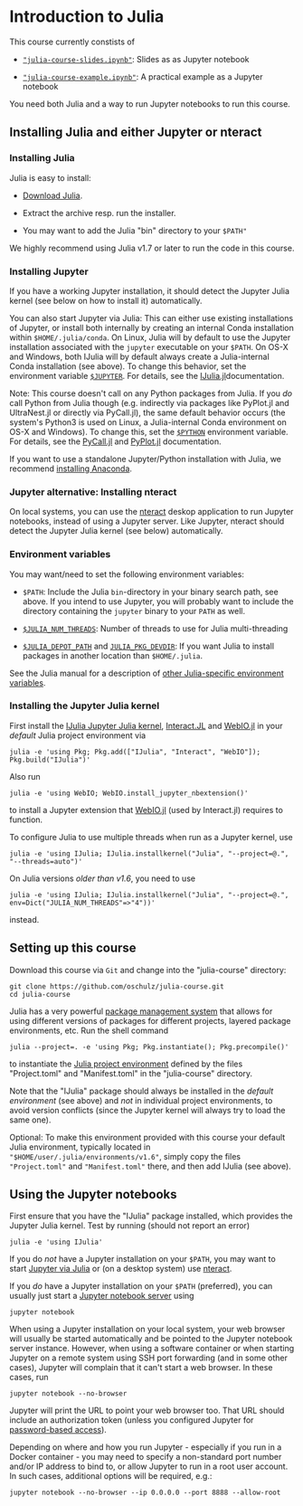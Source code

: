 # Introduction to Julia

This course currently constists of

* [`"julia-course-slides.ipynb"`](julia-course-slides.ipynb): Slides as as Jupyter notebook

* [`"julia-course-example.ipynb"`](julia-course-example.ipynb): A practical example as a Jupyter notebook

You need both Julia and a way to run Jupyter notebooks to run this course.


## Installing Julia and either Jupyter or nteract

### Installing Julia

Julia is easy to install:

* [Download Julia](https://julialang.org/downloads/).

* Extract the archive resp. run the installer.

* You may want to add the Julia "bin" directory to your `$PATH"`

We highly recommend using Julia v1.7 or later to run the code in this course.


### Installing Jupyter

If you have a working Jupyter installation, it should detect the Jupyter Julia kernel (see below on how to install it) automatically.

You can also start Jupyter via Julia: This can either use existing installations of Jupyter, or install both internally by creating an internal Conda installation within `$HOME/.julia/conda`. On Linux, Julia will by default to use the Jupyter installation associated with the `jupyter` executable on your `$PATH`. On OS-X and Windows, both IJulia will by default always create a Julia-internal Conda installation (see above). To change this behavior, set the environment variable [`$JUPYTER`](https://github.com/JuliaLang/IJulia.jl#installation). For details, see the [IJulia.jl](https://github.com/JuliaLang/IJulia.jl#installation)documentation.

Note: This course doesn't call on any Python packages from Julia. If you *do* call Python from Julia though (e.g. indirectly via packages like PyPlot.jl and UltraNest.jl or directly via PyCall.jl), the same default behavior occurs (the system's Python3 is used on Linux, a Julia-internal Conda environment on OS-X and Windows). To change this, set the [`$PYTHON`](https://github.com/JuliaPy/PyCall.jl#specifying-the-python-version) environment variable. For details, see the [PyCall.jl](https://github.com/JuliaPy/PyCall.jl#specifying-the-python-version) and [PyPlot.jl](https://github.com/JuliaPy/PyPlot.jl) documentation.

If you want to use a standalone Jupyter/Python installation with Julia, we recommend [installing Anaconda](https://www.anaconda.com/distribution/).


### Jupyter alternative: Installing nteract

On local systems, you can use the [nteract](https://nteract.io/) deskop application to run Jupyter notebooks, instead of using a Jupyter server. Like Jupyter, nteract should detect the Jupyter Julia kernel (see below) automatically.


### Environment variables

You may want/need to set the following environment variables:

* `$PATH`: Include the Julia `bin`-directory in your binary search path, see above.
If you intend to use Jupyter, you will probably want to include the directory containing the `jupyter` binary to your `PATH` as well.

* [`$JULIA_NUM_THREADS`](https://docs.julialang.org/en/v1/manual/environment-variables/#JULIA_NUM_THREADS-1): Number of threads to use for Julia multi-threading

* [`$JULIA_DEPOT_PATH`](https://julialang.github.io/Pkg.jl/v1/glossary/) and [`JULIA_PKG_DEVDIR`](https://julialang.github.io/Pkg.jl/v1/managing-packages/#Developing-packages-1): If you want Julia to install packages in another location than `$HOME/.julia`.

See the Julia manual for a description of [other Julia-specific environment variables](https://docs.julialang.org/en/v1/manual/environment-variables/).


### Installing the Jupyter Julia kernel

First install the [IJulia Jupyter Julia kernel](https://github.com/JuliaLang/IJulia.jl), [Interact.JL](https://github.com/JuliaGizmos/Interact.jl) and [WebIO.jl](https://github.com/JuliaGizmos/WebIO.jl) in your *default* Julia project environment via

```shell
julia -e 'using Pkg; Pkg.add(["IJulia", "Interact", "WebIO"]); Pkg.build("IJulia")'
```

Also run

```shell
julia -e 'using WebIO; WebIO.install_jupyter_nbextension()'
```

to install a Jupyter extension that [WebIO.jl](https://github.com/JuliaGizmos/WebIO.jl) (used by Interact.jl) requires to function.

To configure Julia to use multiple threads when run as a Jupyter kernel, use

```shell
julia -e 'using IJulia; IJulia.installkernel("Julia", "--project=@.", "--threads=auto")'
```

On Julia versions *older than v1.6*, you need to use

```shell
julia -e 'using IJulia; IJulia.installkernel("Julia", "--project=@.", env=Dict("JULIA_NUM_THREADS"=>"4"))'
```

instead.


## Setting up this course

Download this course via `Git` and change into the "julia-course" directory:

```shell
git clone https://github.com/oschulz/julia-course.git
cd julia-course
```

Julia has a very powerful [package management system](https://julialang.github.io/Pkg.jl/v1/) that allows for using different versions of packages for different projects, layered package environments, etc. Run the shell command

```shell
julia --project=. -e 'using Pkg; Pkg.instantiate(); Pkg.precompile()'
```

to instantiate the [Julia project environment](https://docs.julialang.org/en/v1/manual/code-loading/#Project-environments-1) defined by the files "Project.toml" and "Manifest.toml" in the "julia-course" directory.

Note that the "IJulia" package should always be installed in the *default environment* (see above) and *not* in individual project environments, to avoid version conflicts (since the Jupyter kernel will always try to load the same one).

Optional: To make this environment provided with this course your default Julia environment, typically located in `"$HOME/user/.julia/environments/v1.6"`,
simply copy the files `"Project.toml"` and `"Manifest.toml"` there, and then add IJulia (see above).


## Using the Jupyter notebooks

First ensure that you have the "IJulia" package installed, which provides the Jupyter Julia kernel. Test by running (should not report an error)

```shell
julia -e 'using IJulia'
```

If you do *not* have a Jupyter installation on your `$PATH`, you may want to start [Jupyter via Julia](https://julialang.github.io/IJulia.jl/stable/manual/running/) or (on a desktop system) use [nteract](https://nteract.io/).

If you *do* have a Jupyter installation on your `$PATH` (preferred), you can usually just start a [Jupyter notebook server](https://jupyter-notebook.readthedocs.io/en/stable/) using

```shell
jupyter notebook
```

When using a Jupyter installation on your local system, your web browser will usually be started automatically and be pointed to the Jupyter notebook server instance. However, when using a software container or when starting Jupyter on a remote system using SSH port forwarding (and in some other cases), Jupyter will complain that it can't start a web browser. In these cases, run

```shell
jupyter notebook --no-browser
```

Jupyter will print the URL to point your web browser too. That URL should include an authorization token (unless you configured Jupyter for [password-based access](https://jupyter-notebook.readthedocs.io/en/stable/security.html#alternatives-to-token-authentication)).

Depending on where and how you run Jupyter - especially if you run in a Docker container - you may need to specify a non-standard port number and/or IP address to bind to, or allow Jupyter to run in a root user account. In such cases, additional options will be required, e.g.:

```shell
jupyter notebook --no-browser --ip 0.0.0.0 --port 8888 --allow-root
```
